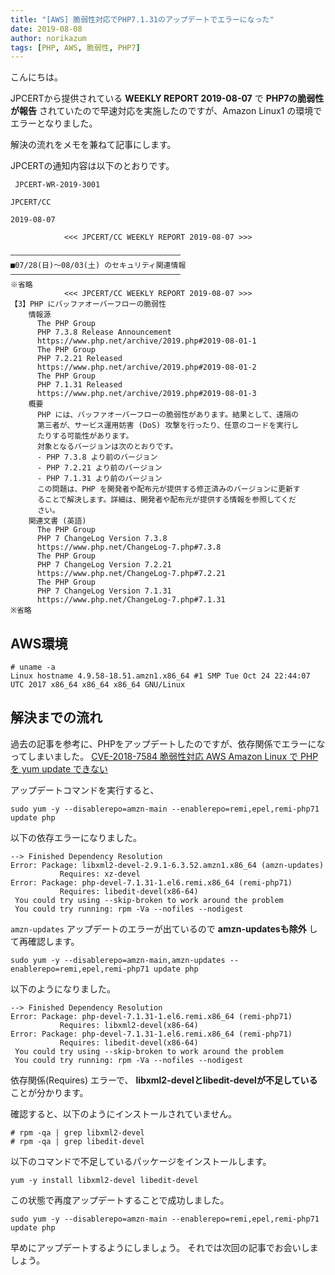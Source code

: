 ```yaml
---
title: "[AWS] 脆弱性対応でPHP7.1.31のアップデートでエラーになった"
date: 2019-08-08
author: norikazum
tags: [PHP, AWS, 脆弱性, PHP7]
---
```


こんにちは。

JPCERTから提供されている **WEEKLY REPORT 2019-08-07** で **PHP7の脆弱性が報告** されていたので早速対応を実施したのですが、Amazon Linux1 の環境でエラーとなりました。

解決の流れをメモを兼ねて記事にします。

JPCERTの通知内容は以下のとおりです。
```
 JPCERT-WR-2019-3001
                                                                   JPCERT/CC
                                                                  2019-08-07

            <<< JPCERT/CC WEEKLY REPORT 2019-08-07 >>>

——————————————————————————————————————
■07/28(日)～08/03(土) のセキュリティ関連情報
——————————————————————————————————————
※省略
            <<< JPCERT/CC WEEKLY REPORT 2019-08-07 >>>
【3】PHP にバッファオーバーフローの脆弱性
    情報源
      The PHP Group
      PHP 7.3.8 Release Announcement
      https://www.php.net/archive/2019.php#2019-08-01-1
      The PHP Group
      PHP 7.2.21 Released
      https://www.php.net/archive/2019.php#2019-08-01-2
      The PHP Group
      PHP 7.1.31 Released
      https://www.php.net/archive/2019.php#2019-08-01-3
    概要
      PHP には、バッファオーバーフローの脆弱性があります。結果として、遠隔の
      第三者が、サービス運用妨害 (DoS) 攻撃を行ったり、任意のコードを実行し
      たりする可能性があります。
      対象となるバージョンは次のとおりです。
      - PHP 7.3.8 より前のバージョン
      - PHP 7.2.21 より前のバージョン
      - PHP 7.1.31 より前のバージョン
      この問題は、PHP を開発者や配布元が提供する修正済みのバージョンに更新す
      ることで解決します。詳細は、開発者や配布元が提供する情報を参照してくだ
      さい。
    関連文書 (英語)
      The PHP Group
      PHP 7 ChangeLog Version 7.3.8
      https://www.php.net/ChangeLog-7.php#7.3.8
      The PHP Group
      PHP 7 ChangeLog Version 7.2.21
      https://www.php.net/ChangeLog-7.php#7.2.21
      The PHP Group
      PHP 7 ChangeLog Version 7.1.31
      https://www.php.net/ChangeLog-7.php#7.1.31
※省略
```

## AWS環境
```
# uname -a
Linux hostname 4.9.58-18.51.amzn1.x86_64 #1 SMP Tue Oct 24 22:44:07 UTC 2017 x86_64 x86_64 x86_64 GNU/Linux
```

## 解決までの流れ

過去の記事を参考に、PHPをアップデートしたのですが、依存関係でエラーになってしまいました。
[CVE-2018-7584 脆弱性対応 AWS Amazon Linux で PHP を yum update できない](https://mseeeen.msen.jp/cve-2018-7584-vulnerability-aws-can-not-yum-update-php-on-amazon-linux/)


アップデートコマンドを実行すると、

```
sudo yum -y --disablerepo=amzn-main --enablerepo=remi,epel,remi-php71 update php
```

以下の依存エラーになりました。

```
--> Finished Dependency Resolution
Error: Package: libxml2-devel-2.9.1-6.3.52.amzn1.x86_64 (amzn-updates)
           Requires: xz-devel
Error: Package: php-devel-7.1.31-1.el6.remi.x86_64 (remi-php71)
           Requires: libedit-devel(x86-64)
 You could try using --skip-broken to work around the problem
 You could try running: rpm -Va --nofiles --nodigest
```

`amzn-updates` アップデートのエラーが出ているので **amzn-updatesも除外** して再確認します。

```
sudo yum -y --disablerepo=amzn-main,amzn-updates --enablerepo=remi,epel,remi-php71 update php
```

以下のようになりました。

```
--> Finished Dependency Resolution
Error: Package: php-devel-7.1.31-1.el6.remi.x86_64 (remi-php71)
           Requires: libxml2-devel(x86-64)
Error: Package: php-devel-7.1.31-1.el6.remi.x86_64 (remi-php71)
           Requires: libedit-devel(x86-64)
 You could try using --skip-broken to work around the problem
 You could try running: rpm -Va --nofiles --nodigest
```

依存関係(Requires) エラーで、 **libxml2-develとlibedit-develが不足している** ことが分かります。

確認すると、以下のようにインストールされていません。

```
# rpm -qa | grep libxml2-devel
# rpm -qa | grep libedit-devel
```

以下のコマンドで不足しているパッケージをインストールします。

```
yum -y install libxml2-devel libedit-devel
```

この状態で再度アップデートすることで成功しました。
```
sudo yum -y --disablerepo=amzn-main --enablerepo=remi,epel,remi-php71 update php
```

早めにアップデートするようにしましょう。
それでは次回の記事でお会いしましょう。